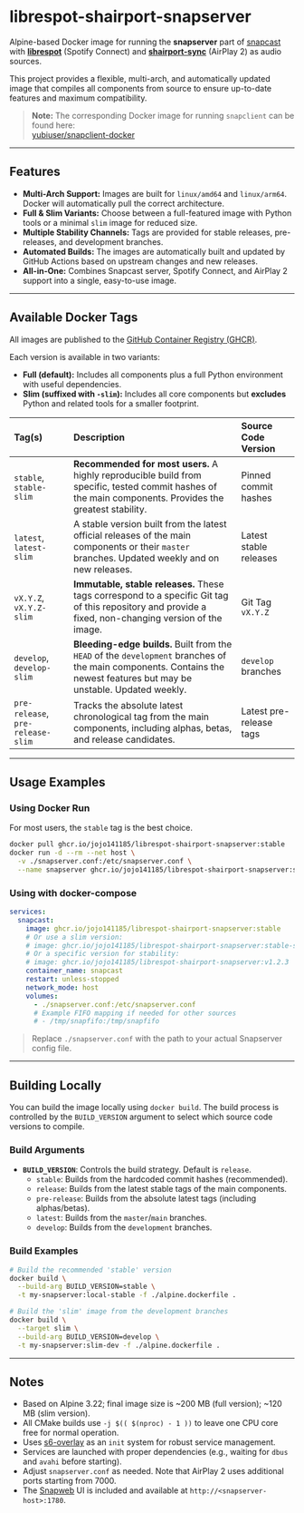 # librespot-shairport-snapserver

Alpine-based Docker image for running the **snapserver** part of [snapcast](https://github.com/badaix/snapcast) with [**librespot**](https://github.com/librespot-org/librespot) (Spotify Connect) and [**shairport-sync**](https://github.com/mikebrady/shairport-sync) (AirPlay 2) as audio sources.

This project provides a flexible, multi-arch, and automatically updated image that compiles all components from source to ensure up-to-date features and maximum compatibility.

> **Note:** The corresponding Docker image for running `snapclient` can be found here:  
> [yubiuser/snapclient-docker](https://github.com/yubiuser/snapclient-docker)

---

## Features

- **Multi-Arch Support:** Images are built for `linux/amd64` and `linux/arm64`. Docker will automatically pull the correct architecture.
- **Full & Slim Variants:** Choose between a full-featured image with Python tools or a minimal `slim` image for reduced size.
- **Multiple Stability Channels:** Tags are provided for stable releases, pre-releases, and development branches.
- **Automated Builds:** The images are automatically built and updated by GitHub Actions based on upstream changes and new releases.
- **All-in-One:** Combines Snapcast server, Spotify Connect, and AirPlay 2 support into a single, easy-to-use image.

---

## Available Docker Tags

All images are published to the [GitHub Container Registry (GHCR)](https://github.com/jojo141185/librespot-shairport-snapserver/pkgs/container/librespot-shairport-snapserver).

Each version is available in two variants:
- **Full (default):** Includes all components plus a full Python environment with useful dependencies.
- **Slim (suffixed with `-slim`):** Includes all core components but **excludes** Python and related tools for a smaller footprint.

| Tag(s) | Description | Source Code Version |
| :--- | :--- | :--- |
| `stable`, `stable-slim` | **Recommended for most users.** A highly reproducible build from specific, tested commit hashes of the main components. Provides the greatest stability. | Pinned commit hashes |
| `latest`, `latest-slim` | A stable version built from the latest official releases of the main components or their `master` branches. Updated weekly and on new releases. | Latest stable releases |
| `vX.Y.Z`, `vX.Y.Z-slim` | **Immutable, stable releases.** These tags correspond to a specific Git tag of this repository and provide a fixed, non-changing version of the image. | Git Tag `vX.Y.Z` |
| `develop`, `develop-slim` | **Bleeding-edge builds.** Built from the `HEAD` of the `development` branches of the main components. Contains the newest features but may be unstable. Updated weekly. | `develop` branches |
| `pre-release`, `pre-release-slim` | Tracks the absolute latest chronological tag from the main components, including alphas, betas, and release candidates. | Latest pre-release tags |

---

## Usage Examples

### Using Docker Run

For most users, the `stable` tag is the best choice.

```bash
docker pull ghcr.io/jojo141185/librespot-shairport-snapserver:stable
docker run -d --rm --net host \
  -v ./snapserver.conf:/etc/snapserver.conf \
  --name snapserver ghcr.io/jojo141185/librespot-shairport-snapserver:stable
```

### Using with docker-compose

```yml
services:
  snapcast:
    image: ghcr.io/jojo141185/librespot-shairport-snapserver:stable
    # Or use a slim version:
    # image: ghcr.io/jojo141185/librespot-shairport-snapserver:stable-slim
    # Or a specific version for stability:
    # image: ghcr.io/jojo141185/librespot-shairport-snapserver:v1.2.3
    container_name: snapcast
    restart: unless-stopped
    network_mode: host
    volumes:
      - ./snapserver.conf:/etc/snapserver.conf
      # Example FIFO mapping if needed for other sources
      # - /tmp/snapfifo:/tmp/snapfifo
```

> Replace `./snapserver.conf` with the path to your actual Snapserver config file.

---

## Building Locally

You can build the image locally using `docker build`. The build process is controlled by the `BUILD_VERSION` argument to select which source code versions to compile.

### Build Arguments
- **`BUILD_VERSION`**: Controls the build strategy. Default is `release`.
  - `stable`: Builds from the hardcoded commit hashes (recommended).
  - `release`: Builds from the latest stable tags of the main components.
  - `pre-release`: Builds from the absolute latest tags (including alphas/betas).
  - `latest`: Builds from the `master`/`main` branches.
  - `develop`: Builds from the `development` branches.

### Build Examples

```bash
# Build the recommended 'stable' version
docker build \
  --build-arg BUILD_VERSION=stable \
  -t my-snapserver:local-stable -f ./alpine.dockerfile .

# Build the 'slim' image from the development branches
docker build \
  --target slim \
  --build-arg BUILD_VERSION=develop \
  -t my-snapserver:slim-dev -f ./alpine.dockerfile .
```

---

## Notes

- Based on Alpine 3.22; final image size is ~200 MB (full version); ~120 MB (slim version).
- All CMake builds use `-j $(( $(nproc) - 1 ))` to leave one CPU core free for normal operation.
- Uses [s6-overlay](https://github.com/just-containers/s6-overlay) as an `init` system for robust service management.
- Services are launched with proper dependencies (e.g., waiting for `dbus` and `avahi` before starting).
- Adjust `snapserver.conf` as needed. Note that AirPlay 2 uses additional ports starting from 7000.
- The [Snapweb](https://github.com/badaix/snapweb) UI is included and available at `http://<snapserver-host>:1780`.
